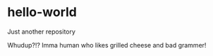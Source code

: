 # hello-world
Just another repository

Whudup?!?
Imma human who likes grilled cheese and bad grammer!
